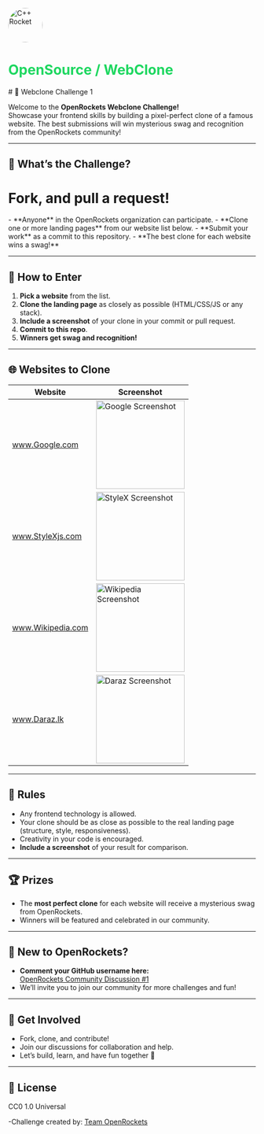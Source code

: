 <p align="left">
<img style = "border-radius:100%;"src="https://i.ibb.co/YB4ZZfRN/210044478.png" width="70" alt="C++ Rocket" />
<h1 style="color:#1ED760; border-radius: 20rem;">OpenSource / WebClone</h1>
</p>
# 🚀 Webclone Challenge 1

Welcome to the **OpenRockets Webclone Challenge!**  
Showcase your frontend skills by building a pixel-perfect clone of a famous website. The best submissions will win mysterious swag and recognition from the OpenRockets community!

---

## 🎯 What’s the Challenge?
<h1>Fork, and pull a request!</h1>
- **Anyone** in the OpenRockets organization can participate.
- **Clone one or more landing pages** from our website list below.
- **Submit your work** as a commit to this repository.
- **The best clone for each website wins a swag!**

---

## 🏁 How to Enter

1. **Pick a website** from the list.
2. **Clone the landing page** as closely as possible (HTML/CSS/JS or any stack).
3. **Include a screenshot** of your clone in your commit or pull request.
4. **Commit to this repo**.
5. **Winners get swag and recognition!**

---

## 🌐 Websites to Clone

| Website         | Screenshot |
|-----------------|------------|
| www.Google.com      | <a href="https://ibb.co/Z6c6LhM8"><img src="https://i.ibb.co/Z6c6LhM8/image.png" alt="Google Screenshot" width="180"></a> |
| www.StyleXjs.com    | <a href="https://ibb.co/pvdd1HVL"><img src="https://i.ibb.co/pvdd1HVL/image.png" alt="StyleX Screenshot" width="180"></a> |
| www.Wikipedia.com   | <a href="https://ibb.co/67kS303z"><img src="https://i.ibb.co/67kS303z/image.png" alt="Wikipedia Screenshot" width="180"></a> |
| www.Daraz.lk    | <a href="https://ibb.co/1YZt6Y41"><img src="https://i.ibb.co/1YZt6Y41/image.png" alt="Daraz Screenshot" width="180"></a> |

---

## 📝 Rules

- Any frontend technology is allowed.
- Your clone should be as close as possible to the real landing page (structure, style, responsiveness).
- Creativity in your code is encouraged.
- **Include a screenshot** of your result for comparison.

---

## 🏆 Prizes

- The **most perfect clone** for each website will receive a mysterious swag from OpenRockets.
- Winners will be featured and celebrated in our community.

---

## 👋 New to OpenRockets?

- **Comment your GitHub username here:**  
  [OpenRockets Community Discussion #1](https://github.com/orgs/OpenRockets/discussions/1)
- We’ll invite you to join our community for more challenges and fun!

---

## 🤝 Get Involved

- Fork, clone, and contribute!
- Join our discussions for collaboration and help.
- Let’s build, learn, and have fun together 🚀

---

## 📄 License


CC0 1.0 Universal

-Challenge created by: <a href="https://www.github.com/openrockets">Team OpenRockets</a>

